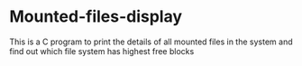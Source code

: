 # Mounted-files-display

This is a C program to print the details of all mounted files in the system and find out which file system has highest free blocks
